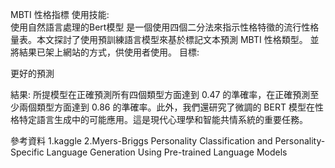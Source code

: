 MBTI 性格指標
使用技能:  
使用自然語言處理的Bert模型
是一個使用四個二分法來指示性格特徵的流行性格量表。本文探討了使用預訓練語言模型來基於標記文本預測 MBTI 性格類型。
並將結果已架上網站的方式，供使用者使用。
目標:  

更好的預測

結果:
所提模型在正確預測所有四個類型方面達到 0.47 的準確率，在正確預測至少兩個類型方面達到 0.86 的準確率。此外，我們還研究了微調的 BERT 模型在性格特定語言生成中的可能應用。這是現代心理學和智能共情系統的重要任務。


參考資料
1.kaggle
2.Myers-Briggs Personality Classification and Personality-Specific Language Generation Using Pre-trained Language Models
